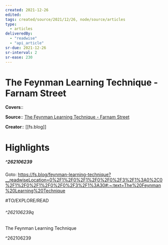 ```yaml
---
created: 2021-12-26
edited:
tags: created/source/2021/12/26, node/source/articles
type: 
  - articles
deliveredBy: 
  - "readwise"
  - "api_article"
sr-due: 2021-12-26
sr-interval: 2
sr-ease: 230
---
```

# The Feynman Learning Technique - Farnam Street

**Covers**:: 

**Source**:: [The Feynman Learning Technique - Farnam Street](https://fs.blog/feynman-learning-technique)

**Creator**:: [[fs.blog]]

# Highlights
##### ^262106239


Goto: https://fs.blog/feynman-learning-technique?__readwiseLocation=0%2F1%2F0%2F1%2F0%2F0%2F3%2F1%3A0%2C0%2F1%2F0%2F1%2F0%2F0%2F3%2F1%3A30#:~:text=The%20Feynman%20Learning%20Technique  

#TO/EXPLORE/READ  

###### ^262106239q

The Feynman Learning Technique 

^262106239

